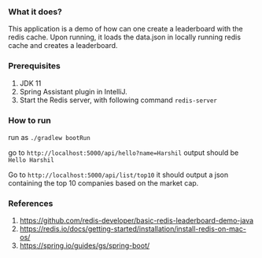 ### What it does?
This application is a demo of how can one create a leaderboard with the redis cache.
Upon running, it loads the data.json in locally running redis cache and creates a leaderboard.

### Prerequisites
1. JDK 11
2. Spring Assistant plugin in IntelliJ.
3. Start the Redis server, with following command
```redis-server```

### How to run
run as
```./gradlew bootRun```

go to ```http://localhost:5000/api/hello?name=Harshil```
output should be
```Hello Harshil```

Go to ```http://localhost:5000/api/list/top10```
it should output a json containing the top 10 companies based on the market cap.

### References
1. https://github.com/redis-developer/basic-redis-leaderboard-demo-java
2. https://redis.io/docs/getting-started/installation/install-redis-on-mac-os/
3. https://spring.io/guides/gs/spring-boot/
